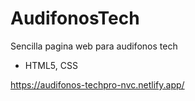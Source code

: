 # AudifonosTech
Sencilla pagina web para audifonos tech
- HTML5, CSS

https://audifonos-techpro-nvc.netlify.app/
